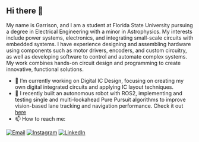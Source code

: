 ## Hi there 👋
My name is Garrison, and I am a student at Florida State University pursuing a degree in Electrical Engineering with a minor in Astrophysics. My interests include power systems, electronics, and integrating small-scale circuits with embedded systems. I have experience designing and assembling hardware using components such as motor drivers, encoders, and custom circuitry, as well as developing software to control and automate complex systems. My work combines hands-on circuit design and programming to create innovative, functional solutions.


- 🔭  I’m currently working on Digital IC Design, focusing on creating my own digital integrated circuits and applying IC layout techniques. 
- 🤖 I recently built an autonomous robot with ROS2, implementing and testing single and multi-lookahead Pure Pursuit algorithms to improve vision-based lane tracking and navigation performance. Check it out [here](https://github.com/Garrison-Gralike/Autonomous-Robot-Line-Tracking)
-  📫 How to reach me:
  
[![Email](https://img.shields.io/badge/Email-D14836?style=for-the-badge&logo=gmail&logoColor=white)](mailto:ggralike1@gmail.com)
[![Instagram](https://img.shields.io/badge/Instagram-E4405F?style=for-the-badge&logo=instagram&logoColor=white)](https://instagram.com/gggary11)
[![LinkedIn](https://img.shields.io/badge/LinkedIn-0A66C2?style=for-the-badge&logo=linkedin&logoColor=white)](https://www.linkedin.com/in/garrison-gralike-56164b253/)



<!--
**Garrison-Gralike/Garrison-Gralike** is a ✨ _special_ ✨ repository because its `README.md` (this file) appears on your GitHub profile.

Here are some ideas to get you started:

- 🔭 I’m currently working on ...
- 🌱 I’m currently learning ...
- 👯 I’m looking to collaborate on ...
- 🤔 I’m looking for help with ...
- 💬 Ask me about ...
- 📫 How to reach me: ...
- 😄 Pronouns: ...
- ⚡ Fun fact: ...
-->
